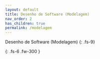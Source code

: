 ```yaml
---
layout: default
title: Desenho de Software (Modelagem)
nav_order: 2
has_children: true
permalink: /modelagem
---
```


Desenho de Software (Modelagem)
{: .fs-9}

<!--Descrição-->
{: .fs-6 .fw-300  }
